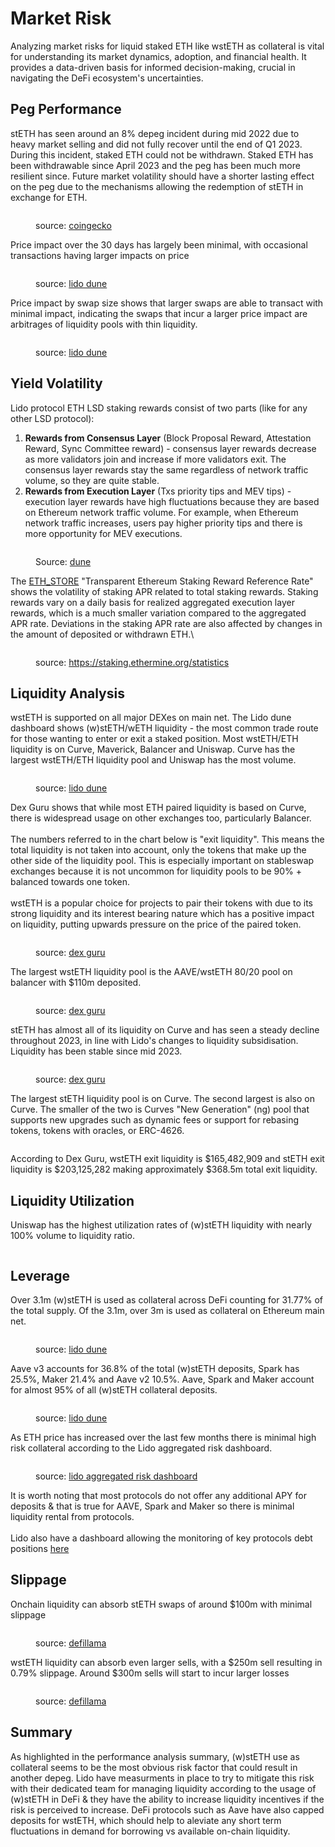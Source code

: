 # Market Risk

Analyzing market risks for liquid staked ETH like wstETH as collateral is vital for understanding its market dynamics, adoption, and financial health. It provides a data-driven basis for informed decision-making, crucial in navigating the DeFi ecosystem's uncertainties.

## Peg Performance

stETH has seen around an 8% depeg incident during mid 2022 due to heavy market selling and did not fully recover until the end of Q1 2023. During this incident, staked ETH could not be withdrawn. Staked ETH has been withdrawable since April 2023 and the peg has been much more resilient since. Future market volatility should have a shorter lasting effect on the peg due to the mechanisms allowing the redemption of stETH in exchange for ETH.

<figure><img src="../../.gitbook/assets/Untitled (1).png" alt=""><figcaption><p>source: <a href="https://www.coingecko.com/en/coins/lido-staked-ether">coingecko</a></p></figcaption></figure>

Price impact over the 30 days has largely been minimal, with occasional transactions having larger impacts on price

<figure><img src="../../.gitbook/assets/image (4).png" alt=""><figcaption><p>source: <a href="https://dune.com/lido/wsteth-price-impact">lido dune</a></p></figcaption></figure>

Price impact by swap size shows that larger swaps are able to transact with minimal impact, indicating the swaps that incur a larger price impact are arbitrages of liquidity pools with thin liquidity.

<figure><img src="../../.gitbook/assets/image (5).png" alt=""><figcaption><p>source: <a href="https://dune.com/lido/wsteth-price-impact">lido dune</a></p></figcaption></figure>

## Yield Volatility

Lido protocol ETH LSD staking rewards consist of two parts (like for any other LSD protocol):

1. **Rewards from Consensus Layer** (Block Proposal Reward, Attestation Reward, Sync Committee reward) - consensus layer rewards decrease as more validators join and increase if more validators exit. The consensus layer rewards stay the same regardless of network traffic volume, so they are quite stable.
2. **Rewards from Execution Layer** (Txs priority tips and MEV tips) - execution layer rewards have high fluctuations because they are based on Ethereum network traffic volume. For example, when Ethereum network traffic increases, users pay higher priority tips and there is more opportunity for MEV executions.

<figure><img src="../../.gitbook/assets/image (33).png" alt=""><figcaption><p>Source: <a href="https://dune.com/queries/1288160/2264095">dune</a></p></figcaption></figure>

The [ETH\_STORE](https://staking.ethermine.org/statistics) "Transparent Ethereum Staking Reward Reference Rate" shows the volatility of staking APR related to total staking rewards. Staking rewards vary on a daily basis for realized aggregated execution layer rewards, which is a much smaller variation compared to the aggregated APR rate. Deviations in the staking APR rate are also affected by changes in the amount of deposited or withdrawn ETH.\\

<figure><img src="../../.gitbook/assets/image (53).png" alt=""><figcaption><p>source: <a href="https://staking.ethermine.org/statistics">https://staking.ethermine.org/statistics</a></p></figcaption></figure>

## Liquidity Analysis

wstETH is supported on all major DEXes on main net. The Lido dune dashboard shows (w)stETH/wETH liquidity - the most common trade route for those wanting to enter or exit a staked position. Most wstETH/ETH liquidity is on Curve, Maverick, Balancer and Uniswap. Curve has the largest wstETH/ETH liquidity pool and Uniswap has the most volume.

<figure><img src="../../.gitbook/assets/image (54).png" alt=""><figcaption><p>source: <a href="https://dune.com/lido/wsteth-price-impact">lido dune</a></p></figcaption></figure>

Dex Guru shows that while most ETH paired liquidity is based on Curve, there is widespread usage on other exchanges too, particularly Balancer.\
\
The numbers referred to in the chart below is "exit liquidity". This means the total liquidity is not taken into account, only the tokens that make up the other side of the liquidity pool. This is especially important on stableswap exchanges because it is not uncommon for liquidity pools to be 90% + balanced towards one token.\
\
wstETH is a popular choice for projects to pair their tokens with due to its strong liquidity and its interest bearing nature which has a positive impact on liquidity, putting upwards pressure on the price of the paired token.

<figure><img src="../../.gitbook/assets/image (39).png" alt=""><figcaption><p>source: <a href="https://dex.guru/liquidity/token/eth/0x7f39c581f595b53c5cb19bd0b3f8da6c935e2ca0">dex guru</a></p></figcaption></figure>

The largest wstETH liquidity pool is the AAVE/wstETH 80/20 pool on balancer with $110m deposited.

<figure><img src="../../.gitbook/assets/image (40).png" alt=""><figcaption><p>source: <a href="https://dex.guru/liquidity/token/eth/0x7f39c581f595b53c5cb19bd0b3f8da6c935e2ca0">dex guru</a></p></figcaption></figure>

stETH has almost all of its liquidity on Curve and has seen a steady decline throughout 2023, in line with Lido's changes to liquidity subsidisation. Liquidity has been stable since mid 2023.

<figure><img src="../../.gitbook/assets/image (38).png" alt=""><figcaption><p>source: <a href="https://dex.guru/liquidity/token/eth/0xae7ab96520de3a18e5e111b5eaab095312d7fe84?amm=curve">dex guru</a></p></figcaption></figure>

The largest stETH liquidity pool is on Curve. The second largest is also on Curve. The smaller of the two is Curves "New Generation" (ng) pool that supports new upgrades such as dynamic fees or support for rebasing tokens, tokens with oracles, or ERC-4626.

<figure><img src="../../.gitbook/assets/image (41).png" alt=""><figcaption></figcaption></figure>

According to Dex Guru, wstETH exit liquidity is $165,482,909 and stETH exit liquidity is $203,125,282 making approximately $368.5m total exit liquidity.

## Liquidity Utilization

Uniswap has the highest utilization rates of (w)stETH liquidity with nearly 100% volume to liquidity ratio.

<figure><img src="../../.gitbook/assets/image (42).png" alt=""><figcaption></figcaption></figure>

## Leverage

Over 3.1m (w)stETH is used as collateral across DeFi counting for 31.77% of the total supply. Of the 3.1m, over 3m is used as collateral on Ethereum main net.

<figure><img src="../../.gitbook/assets/image (43).png" alt=""><figcaption><p>source: <a href="https://dune.com/lido/wsteth-as-collateral">lido dune</a></p></figcaption></figure>

Aave v3 accounts for 36.8% of the total (w)stETH deposits, Spark has 25.5%, Maker 21.4% and Aave v2 10.5%. Aave, Spark and Maker account for almost 95% of all (w)stETH collateral deposits.

<figure><img src="../../.gitbook/assets/image (46).png" alt=""><figcaption><p>source: <a href="https://dune.com/lido/wsteth-as-collateral">lido dune</a></p></figcaption></figure>

As ETH price has increased over the last few months there is minimal high risk collateral according to the Lido aggregated risk dashboard.

<figure><img src="../../.gitbook/assets/image (45).png" alt=""><figcaption><p>source: <a href="https://app.hex.tech/8dedcd99-17f4-49d8-944e-4857a355b90a/app/ddbb5d95-54ec-4aa0-8879-966d1f807032/latest">lido aggregated risk dashboard</a></p></figcaption></figure>

It is worth noting that most protocols do not offer any additional APY for deposits & that is true for AAVE, Spark and Maker so there is minimal liquidity rental from protocols.\
\
Lido also have a dashboard allowing the monitoring of key protocols debt positions [here](https://deepnote.com/@Lido-analytical-team/Collateral-risk-monitor-07af4ca5-ad04-49b8-b747-d05ec9f4ad31)

## Slippage

Onchain liquidity can absorb stETH swaps of around $100m with minimal slippage

<figure><img src="../../.gitbook/assets/image (47).png" alt=""><figcaption><p>source: <a href="https://defillama.com/liquidity">defillama</a></p></figcaption></figure>

wstETH liquidity can absorb even larger sells, with a $250m sell resulting in 0.79% slippage. Around $300m sells will start to incur larger losses

<figure><img src="../../.gitbook/assets/image (48).png" alt=""><figcaption><p>source: <a href="https://defillama.com/liquidity">defillama</a></p></figcaption></figure>

## Summary

As highlighted in the performance analysis summary, (w)stETH use as collateral seems to be the most obvious risk factor that could result in another depeg. Lido have measurments in place to try to mitigate this risk with their dedicated team for managing liquidity according to the usage of (w)stETH in DeFi & they have the ability to increase liquidity incentives if the risk is perceived to increase. DeFi protocols such as Aave have also capped deposits for wstETH, which should help to aleviate any short term fluctuations in demand for borrowing vs available on-chain liquidity.
